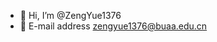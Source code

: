 - 👋 Hi, I’m @ZengYue1376
- 👀 E-mail address zengyue1376@buaa.edu.cn


<!---
Abikehaozhu/Abikehaozhu is a ✨ special ✨ repository because its `README.md` (this file) appears on your GitHub profile.
You can click the Preview link to take a look at your changes.
--->
